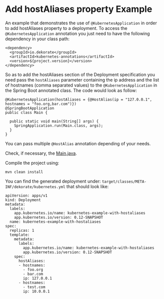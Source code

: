 # Add hostAliases property Example 

An example that demonstrates the use of `@KubernetesApplication` in order to add hostAliases property to a deployment.
To access the `@KubernetesApplication` annotation you just need to have the following dependency in your
class path:

    <dependency>
      <groupId>io.dekorate</groupId>
      <artifactId>kubernetes-annotations</artifactId>
      <version>${project.version}</version>
    </dependency>

So as to add the hostAliases section of the Deployment specification you need pass the `hostAliases` parameter containing the ip address and the list of hostnames (comma separated values) to the `@KubernetesApplication` in the Spring Boot annotated class. The code would look as follow:

```
@KubernetesApplication(hostAliases = {@HostAlias(ip = "127.0.0.1", hostnames = "foo.org,bar.com")})
@SpringBootApplication
public class Main {

  public static void main(String[] args) {
    SpringApplication.run(Main.class, args);
  }
}
```
You can pass multiple `@HostAlias` annotation depending of your needs.

Check, if necessary, the [Main.java](src/main/java/io/dekorate/examples/kubernetes/Main.java).

Compile the project using:

    mvn clean install
    
You can find the generated deployment under: `target/classes/META-INF/dekorate/kubernetes.yml` that should look like:
```---
apiVersion: apps/v1
kind: Deployment
metadata:
  labels:
    app.kubernetes.io/name: kubernetes-example-with-hostaliases
    app.kubernetes.io/version: 0.12-SNAPSHOT
  name: kubernetes-example-with-hostaliases
spec:
  replicas: 1
  template:
    metadata:
      labels:
        app.kubernetes.io/name: kubernetes-example-with-hostaliases
        app.kubernetes.io/version: 0.12-SNAPSHOT
    spec:
      hostAliases:
      - hostnames:
        - foo.org
        - bar.com
        ip: 127.0.0.1
      - hostnames:
        - test.com
        ip: 10.0.0.1
```


